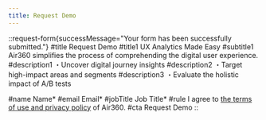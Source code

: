 ```yaml
---
title: Request Demo
---
```


::request-form{successMessage="Your form has been successfully submitted."}
#title
Request Demo
#title1
UX Analytics Made Easy
#subtitle1
Air360 simplifies the process of comprehending the digital user experience.
#description1
・Uncover digital journey insights
#description2
・Target high-impact areas and segments
#description3
・Evaluate the holistic impact of A/B tests

#name
Name*
#email
Email*
#jobTitle
Job Title\*
#rule
I agree to <span class="text-primary-600 hover:underline">[the terms of use and privacy policy](/en/privacy-policy)</span> of Air360.
#cta
Request Demo
::
